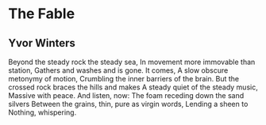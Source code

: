 # The Fable
## Yvor Winters
Beyond the steady rock the steady sea,
In movement more immovable than station,
Gathers and washes and is gone. It comes,
A slow obscure metonymy of motion,
Crumbling the inner barriers of the brain.
But the crossed rock braces the hills and makes
A steady quiet of the steady music,
Massive with peace.
And listen, now:
The foam receding down the sand silvers
Between the grains, thin, pure as virgin words,
Lending a sheen to Nothing, whispering.